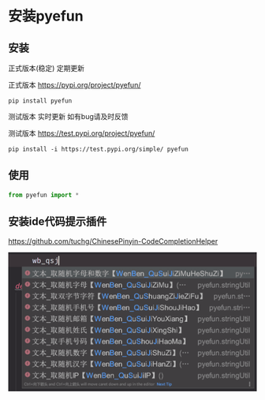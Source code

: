 # 安装pyefun


## 安装

正式版本(稳定) 定期更新

正式版本 https://pypi.org/project/pyefun/

```
pip install pyefun
```



测试版本 实时更新 如有bug请及时反馈

测试版本 https://test.pypi.org/project/pyefun/

```
pip install -i https://test.pypi.org/simple/ pyefun
```


## 使用

```python
from pyefun import *
```

## 安装ide代码提示插件

https://github.com/tuchg/ChinesePinyin-CodeCompletionHelper

![](./_static/show.png)
